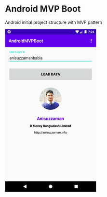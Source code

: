 # Android MVP Boot
Android initial project structure with MVP pattern

<p align="center" style="width:60%">
    <img src="https://github.com/anisuzzamanbabla/AndroidMVPBoot/blob/master/screenshot/screenshot1.png">
</p>
